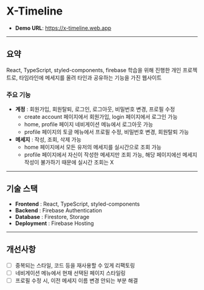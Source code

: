 # X-Timeline

- **Demo URL**: <https://x-timeline.web.app>

---

## 요약

React, TypeScript, styled-components, firebase 학습을 위해 진행한 개인 프로젝트로, 타임라인에 메세지를 올려 타인과 공유하는 기능을 가진 웹사이트

### 주요 기능

- **계정** : 회원가입, 회원탈퇴, 로그인, 로그아웃, 비밀번호 변경, 프로필 수정
  - create account 페이지에서 회원가입, login 페이지에서 로그인 가능
  - home, profile 페이지 네비게이션 메뉴에서 로그아웃 가능
  - profile 페이지의 토글 메뉴에서 프로필 수정, 비밀번호 변경, 회원탈퇴 가능
- **메세지** : 작성, 조회, 삭제 가능
  - home 페이지에서 모든 유저의 메세지를 실시간으로 조회 가능
  - profile 페이지에서 자신이 작성한 메세지만 조회 가능, 해당 페이지에선 메세지 작성이 불가하기 때문에 실시간 조회는 X

---

## 기술 스택

- **Frontend** : React, TypeScript, styled-components
- **Backend** : Firebase Authentication
- **Database** : Firestore, Storage
- **Deployment** : Firebase Hosting

---

## 개선사항
- [ ] 중복되는 스타일, 코드 등을 재사용할 수 있게 리팩토링
- [ ] 네비게이션 메뉴에서 현재 선택된 페이지 스타일링
- [ ] 프로필 수정 시, 이전 메세지 이름 변경 안되는 부분 해결
